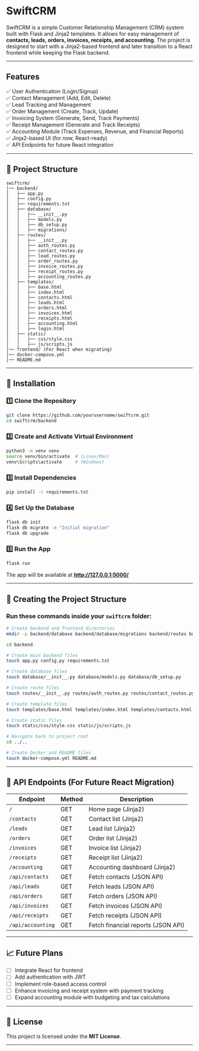 # **SwiftCRM**  

SwiftCRM is a simple Customer Relationship Management (CRM) system built with Flask and Jinja2 templates. It allows for easy management of **contacts, leads, orders, invoices, receipts, and accounting**. The project is designed to start with a Jinja2-based frontend and later transition to a React frontend while keeping the Flask backend.

---

## **Features**  
✅ User Authentication (Login/Signup)  
✅ Contact Management (Add, Edit, Delete)  
✅ Lead Tracking and Management  
✅ Order Management (Create, Track, Update)  
✅ Invoicing System (Generate, Send, Track Payments)  
✅ Receipt Management (Generate and Track Receipts)  
✅ Accounting Module (Track Expenses, Revenue, and Financial Reports)  
✅ Jinja2-based UI (for now, React-ready)  
✅ API Endpoints for future React integration  

---

## **📂 Project Structure**  
```
swiftcrm/
│── backend/
│   ├── app.py
│   ├── config.py
│   ├── requirements.txt
│   ├── database/
│   │   ├── __init__.py
│   │   ├── models.py
│   │   ├── db_setup.py
│   │   ├── migrations/
│   ├── routes/
│   │   ├── __init__.py
│   │   ├── auth_routes.py
│   │   ├── contact_routes.py
│   │   ├── lead_routes.py
│   │   ├── order_routes.py
│   │   ├── invoice_routes.py
│   │   ├── receipt_routes.py
│   │   ├── accounting_routes.py
│   ├── templates/
│   │   ├── base.html
│   │   ├── index.html
│   │   ├── contacts.html
│   │   ├── leads.html
│   │   ├── orders.html
│   │   ├── invoices.html
│   │   ├── receipts.html
│   │   ├── accounting.html
│   │   ├── login.html
│   ├── static/
│   │   ├── css/style.css
│   │   ├── js/scripts.js
│── frontend/ (For React when migrating)
│── docker-compose.yml
│── README.md
```

---

## **🚀 Installation**  

### **1️⃣ Clone the Repository**  
```bash
git clone https://github.com/yourusername/swiftcrm.git
cd swiftcrm/backend
```

### **2️⃣ Create and Activate Virtual Environment**  
```bash
python3 -m venv venv
source venv/bin/activate  # (Linux/Mac)
venv\Scripts\activate     # (Windows)
```

### **3️⃣ Install Dependencies**  
```bash
pip install -r requirements.txt
```

### **4️⃣ Set Up the Database**  
```bash
flask db init
flask db migrate -m "Initial migration"
flask db upgrade
```

### **5️⃣ Run the App**  
```bash
flask run
```
The app will be available at **http://127.0.0.1:5000/**  

---

## **📂 Creating the Project Structure**  

### **Run these commands inside your `swiftcrm` folder:**  

```bash
# Create backend and frontend directories
mkdir -p backend/database backend/database/migrations backend/routes backend/templates backend/static/css backend/static/js frontend

cd backend

# Create main backend files
touch app.py config.py requirements.txt

# Create database files
touch database/__init__.py database/models.py database/db_setup.py

# Create route files
touch routes/__init__.py routes/auth_routes.py routes/contact_routes.py routes/lead_routes.py routes/order_routes.py routes/invoice_routes.py routes/receipt_routes.py routes/accounting_routes.py

# Create template files
touch templates/base.html templates/index.html templates/contacts.html templates/leads.html templates/orders.html templates/invoices.html templates/receipts.html templates/accounting.html templates/login.html

# Create static files
touch static/css/style.css static/js/scripts.js

# Navigate back to project root
cd ../..

# Create Docker and README files
touch docker-compose.yml README.md
```

---

## **📌 API Endpoints (For Future React Migration)**  

| Endpoint          | Method | Description |
|------------------|--------|-------------|
| `/`              | GET    | Home page (Jinja2) |
| `/contacts`      | GET    | Contact list (Jinja2) |
| `/leads`         | GET    | Lead list (Jinja2) |
| `/orders`        | GET    | Order list (Jinja2) |
| `/invoices`      | GET    | Invoice list (Jinja2) |
| `/receipts`      | GET    | Receipt list (Jinja2) |
| `/accounting`    | GET    | Accounting dashboard (Jinja2) |
| `/api/contacts`  | GET    | Fetch contacts (JSON API) |
| `/api/leads`     | GET    | Fetch leads (JSON API) |
| `/api/orders`    | GET    | Fetch orders (JSON API) |
| `/api/invoices`  | GET    | Fetch invoices (JSON API) |
| `/api/receipts`  | GET    | Fetch receipts (JSON API) |
| `/api/accounting`| GET    | Fetch financial reports (JSON API) |

---

## **📈 Future Plans**  
- [ ] Integrate React for frontend  
- [ ] Add authentication with JWT  
- [ ] Implement role-based access control  
- [ ] Enhance invoicing and receipt system with payment tracking  
- [ ] Expand accounting module with budgeting and tax calculations  

---

## **📝 License**  
This project is licensed under the **MIT License**.  

---